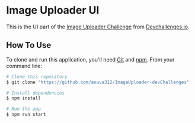 # Image Uploader UI

This is the UI part of the [Image Uploader Challenge](https://devchallenges.io/challenges/O2iGT9yBd6xZBrOcVirx) from [Devchallenges.io](https://devchallenges.io/).

## How To Use

<!-- For example: -->

To clone and run this application, you'll need [Git](https://git-scm.com) and [npm](https://www.npmjs.com/). From your command line:

```bash
# Clone this repository
$ git clone "https://github.com/anuva312/ImageUploader-devChallenges"

# Install dependencies
$ npm install

# Run the app
$ npm run start
```
